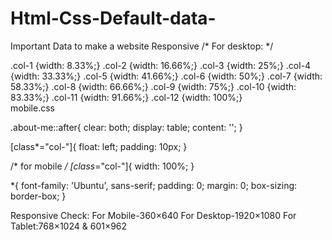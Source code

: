 # Html-Css-Default-data-
Important Data to make a website Responsive
/* For desktop: */
<div>.col-1 {width: 8.33%;}
.col-2 {width: 16.66%;}
.col-3 {width: 25%;}
.col-4 {width: 33.33%;}
.col-5 {width: 41.66%;}
.col-6 {width: 50%;}
.col-7 {width: 58.33%;}
.col-8 {width: 66.66%;}
.col-9 {width: 75%;}
.col-10 {width: 83.33%;}
.col-11 {width: 91.66%;}
.col-12 {width: 100%;}

</div>
mobile.css


.about-me::after{
    clear: both;
    display: table;
    content: '';
}

[class*="col-"]{
    float: left;
    padding: 10px;
}

/* for mobile  */
[class*="col-"]{
    width: 100%;
}

*{
    font-family: 'Ubuntu', sans-serif;
    padding: 0;
    margin: 0;
    box-sizing: border-box;
}

Responsive Check:
For Mobile-360×640
For Desktop-1920×1080
For Tablet:768×1024 & 601×962 



